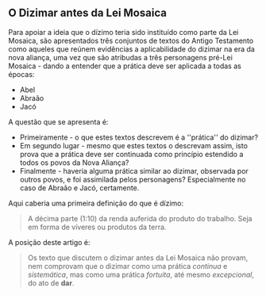 ## O Dizimar antes da Lei Mosaica ##

Para apoiar a ideia que o dízimo teria sido instituído como parte da Lei Mosaica, são apresentados três conjuntos de textos do Antigo Testamento como aqueles que reúnem evidências a aplicabilidade do dizimar na era da nova aliança, uma vez que são atribudas a três personagens pré-Lei Mosaica - dando a entender que a prática deve ser aplicada a todas as épocas:

* Abel
* Abraão
* Jacó

A questão que se apresenta é:

* Primeiramente - o que estes textos descrevem é a ''prática'' do dizimar?
* Em segundo lugar - mesmo que estes textos o descrevam assim, isto prova que a prática deve ser continuada como princípio estendido a todos os povos da Nova Aliança?
* Finalmente - haveria alguma prática similar ao dizimar, observada por outros povos, e foi assimilada pelos personagens?  Especialmente no caso de Abraão e Jacó, certamente.

Aqui caberia uma primeira definição do que é dízimo:

> A décima parte (1:10) da renda auferida do produto do trabalho.  Seja em forma de víveres ou produtos da terra.

A posição deste artigo é:

> Os texto que discutem o dizimar antes da Lei Mosaica não provam, nem comprovam que o dizimar como uma prática *continua* e *sistemática*, mas como uma prática *fortuita*, até mesmo *excepcional*, do ato de **dar**.
